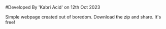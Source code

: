 #Developed By 'Kabri Acid' on 12th Oct 2023

<p>Simple webpage created out of boredom. Download the zip and share. It's free!</p>

